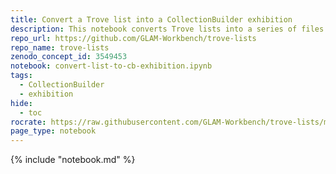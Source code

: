 ```yaml
---
title: Convert a Trove list into a CollectionBuilder exhibition 
description: This notebook converts Trove lists into a series of files that can be uploaded to a CollectionBuilder-GH repository to create an instant exhibition.
repo_url: https://github.com/GLAM-Workbench/trove-lists
repo_name: trove-lists
zenodo_concept_id: 3549453
notebook: convert-list-to-cb-exhibition.ipynb
tags:
  - CollectionBuilder
  - exhibition
hide:
  - toc
rocrate: https://raw.githubusercontent.com/GLAM-Workbench/trove-lists/master/ro-crate-metadata.json
page_type: notebook
---
```


{% include "notebook.md" %}